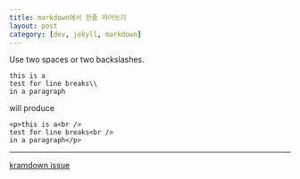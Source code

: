 ```yaml
---
title: markdown에서 한줄 띄어쓰기
layout: post
category: [dev, jekyll, markdown]
--- 
```


Use two spaces or two backslashes.

    this is a  
    test for line breaks\\ 
    in a paragraph

will produce

    <p>this is a<br />
    test for line breaks<br />
    in a paragraph</p>

---

[kramdown issue][1]

[1]: https://github.com/gettalong/kramdown/issues/137
